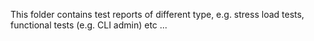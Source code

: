 This folder contains test reports of different type, e.g. stress load tests, functional tests (e.g. CLI admin) etc ...
